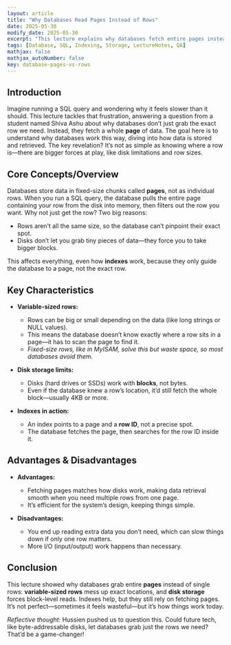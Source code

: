 ```yaml
---
layout: article
title: "Why Databases Read Pages Instead of Rows"
date: 2025-05-30
modify_date: 2025-05-30
excerpt: "This lecture explains why databases fetch entire pages instead of individual rows when executing SQL queries, covering variable-sized rows, disk storage limits, and how indexes work."
tags: [Database, SQL, Indexing, Storage, LectureNotes, QA]
mathjax: false
mathjax_autoNumber: false
key: database-pages-vs-rows
---
```


## Introduction

Imagine running a SQL query and wondering why it feels slower than it should. This lecture tackles that frustration, answering a question from a student named Shiva Ashu about why databases don’t just grab the exact row we need. Instead, they fetch a whole **page** of data. The goal here is to understand why databases work this way, diving into how data is stored and retrieved. The key revelation? It’s not as simple as knowing where a row is—there are bigger forces at play, like disk limitations and row sizes.

## Core Concepts/Overview

Databases store data in fixed-size chunks called **pages**, not as individual rows. When you run a SQL query, the database pulls the entire page containing your row from the disk into memory, then filters out the row you want. Why not just get the row? Two big reasons:

- Rows aren’t all the same size, so the database can’t pinpoint their exact spot.
- Disks don’t let you grab tiny pieces of data—they force you to take bigger blocks.

This affects everything, even how **indexes** work, because they only guide the database to a page, not the exact row.

## Key Characteristics

- **Variable-sized rows:**
  - Rows can be big or small depending on the data (like long strings or NULL values).
  - This means the database doesn’t know exactly where a row sits in a page—it has to scan the page to find it.
  - *Fixed-size rows, like in MyISAM, solve this but waste space, so most databases avoid them.*

- **Disk storage limits:**
  - Disks (hard drives or SSDs) work with **blocks**, not bytes.
  - Even if the database knew a row’s location, it’d still fetch the whole block—usually 4KB or more.

- **Indexes in action:**
  - An index points to a page and a **row ID**, not a precise spot.
  - The database fetches the page, then searches for the row ID inside it.

## Advantages & Disadvantages

- **Advantages:**
  - Fetching pages matches how disks work, making data retrieval smooth when you need multiple rows from one page.
  - It’s efficient for the system’s design, keeping things simple.

- **Disadvantages:**
  - You end up reading extra data you don’t need, which can slow things down if only one row matters.
  - More I/O (input/output) work happens than necessary.

## Conclusion

This lecture showed why databases grab entire **pages** instead of single rows: **variable-sized rows** mess up exact locations, and **disk storage** forces block-level reads. Indexes help, but they still rely on fetching pages. It’s not perfect—sometimes it feels wasteful—but it’s how things work today.

*Reflective thought:* Hussien pushed us to question this. Could future tech, like byte-addressable disks, let databases grab just the rows we need? That’d be a game-changer!

